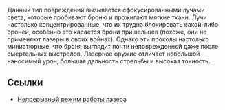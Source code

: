 Данный тип повреждений вызывается сфокусированными лучами света, которые
пробивают броню и прожигают мягкие ткани. Лучи настолько
концентрированные, что их трудно блокировать какой-либо броней, особенно
это касается брони пришельцев (похоже, они не применяют лазеры в своих
войнах). Однако эти проколы настолько миниатюрные, что броня выглядит
почти неповрежденной даже после смертельных выстрелов. Лазерное оружие
отличает небольшой наносимый урон, большая дальность стрельбы и высокая
точность.

## Ссылки

- [Непрерывный режим работы
  лазера](Исследования/Непрерывный_режим_работы_лазера "wikilink")